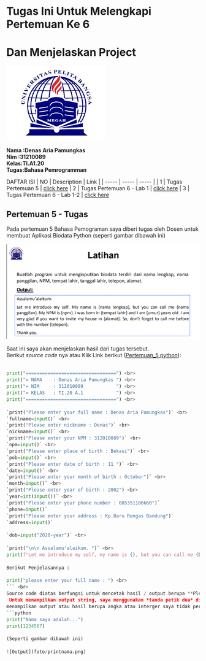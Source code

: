# **Tugas Ini Untuk Melengkapi Pertemuan Ke 6**

# Dan Menjelaskan Project 

![logo](foto/logo.jpg) 

**Nama :Denas Aria Pamungkas** <br>
**Nim :31210089** <br>
**Kelas:TI.A1.20** <br>
**Tugas:Bahasa Pemrogramman** <br>

DAFTAR ISI
| NO | Description | Link |
| ----- | ----- | ----- |
| 1 | Tugas Pertemuan 5 | [click here](#pertemuan-5---tugas)
| 2 | Tugas Pertemuan 6 - Lab 1 | [click here](#pertemuan-6---lab-1)
| 3 | Tugas Pertemuan 6 - Lab 1-2 | [click here](pertemuan-6---lab-1-2)

## Pertemuan 5 - Tugas

Pada pertemuan 5 Bahasa Pemograman saya diberi tugas oleh Dosen untuk membuat Aplikasi Biodata Python (seperti gambar dibawah ini) <br>

![Tugas](foto/logo.png)

Saat ini saya akan menjelaskan hasil dari tugas tersebut. <br>
Berikut *source code* nya atau Klik Link berikut ([Pertemuan_5 python](pertemuan_5.py)): <br>
```python <br>

print("=================================") <br> 
print("= NAMA    : Denas Aria Pamungkas ") <br>
print("= NIM     : 312010089            ") <br>
print("= KELAS   : TI.20 A.1            ") <br>
print("=================================") <br>

`print("Please enter your full name : Denas Aria Pamungkas")` <br>
`fullname=input()` <br>
`print("Please enter nickname : Denas")` <br>
`nickname=input()` <br>
`print("Please enter your NPM : 312010089")` <br>
`npm=input()` <br>
`print("Please enter place of birth : Bekasi")` <br>
`pob=input()` <br>
`print("Please enter date of birth : 11 ")` <br> 
`date=input()` <br>
`print("Please enter your month of birth : October")` <br>
`month=input()` <br>
`print("Please enter year of birth : 2002") <br>
`year=int(input())` <br>
`print("Please enter your phone number : 085351106660")`
`phone=input()`
`print("Please enter your address : Kp.Baru Rengas Bandung")`
`address=input()`

`dob=input("2020-year")` <br>

`print("\n\n Assalamu'alaikum. ")` <br>
print(f"Let me introduce my self, my name is {}, but you can call me {Denas Aria Pamungkas}, my NPM {3120110089}, I was born in{Bekasi} and iam {2020} years old, I am very glad if you want to invite my house in {Kp.Baru Rengas Bandung}, So don't forget to call me before with the number {085151106660}, \n\n Thanks you ")

Berikut Penjelasannya :

print("please enter your full name : ") <br>
``` <br>
Source code diatas berfungsi untuk mencetak hasil / output berupa **Please enter your full name :** ". <br>
 Untuk menampilkan output string, saya menggunakan *tanda petik dua* didalam fungsi print(), sedangkan jika saya ingin 
menampilkan output atau hasil berupa angka atau interger saya tidak perlu menggunakan *tanda petik dua*. Contohnya : <br>
```python
print("Nama saya adalah...")
print(1234567)

(Seperti gambar dibawah ini)

![Output](foto/printnama.png)

